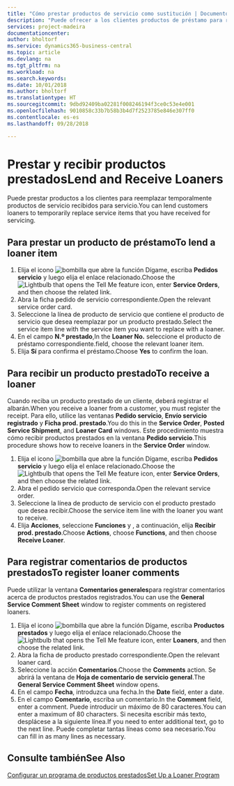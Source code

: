 ```yaml
---
title: "Cómo prestar productos de servicio como sustitución | Documentos de Microsoft"
description: "Puede ofrecer a los clientes productos de préstamo para reemplazar temporalmente productos de servicio recibidos para servicio."
services: project-madeira
documentationcenter: 
author: bholtorf
ms.service: dynamics365-business-central
ms.topic: article
ms.devlang: na
ms.tgt_pltfrm: na
ms.workload: na
ms.search.keywords: 
ms.date: 10/01/2018
ms.author: bholtorf
ms.translationtype: HT
ms.sourcegitcommit: 9dbd92409ba02281f008246194f3ce0c53e4e001
ms.openlocfilehash: 9010858c33b7b58b3b4d7f2523785e846e307ff0
ms.contentlocale: es-es
ms.lasthandoff: 09/28/2018

---
```

# <a name="lend-and-receive-loaners"></a><span data-ttu-id="921e7-103">Prestar y recibir productos prestados</span><span class="sxs-lookup"><span data-stu-id="921e7-103">Lend and Receive Loaners</span></span>
<span data-ttu-id="921e7-104">Puede prestar productos a los clientes para reemplazar temporalmente productos de servicio recibidos para servicio.</span><span class="sxs-lookup"><span data-stu-id="921e7-104">You can lend customers loaners to temporarily replace service items that you have received for servicing.</span></span>  
  
## <a name="to-lend-a-loaner-item"></a><span data-ttu-id="921e7-105">Para prestar un producto de préstamo</span><span class="sxs-lookup"><span data-stu-id="921e7-105">To lend a loaner item</span></span>    
1. <span data-ttu-id="921e7-106">Elija el icono ![bombilla que abre la función Dígame](media/ui-search/search_small.png "Dígame que desea hacer"), escriba **Pedidos servicio** y luego elija el enlace relacionado.</span><span class="sxs-lookup"><span data-stu-id="921e7-106">Choose the ![Lightbulb that opens the Tell Me feature](media/ui-search/search_small.png "Tell me what you want to do") icon, enter **Service Orders**, and then choose the related link.</span></span>  
2. <span data-ttu-id="921e7-107">Abra la ficha pedido de servicio correspondiente.</span><span class="sxs-lookup"><span data-stu-id="921e7-107">Open the relevant service order card.</span></span>  
3. <span data-ttu-id="921e7-108">Seleccione la línea de producto de servicio que contiene el producto de servicio que desea reemplazar por un producto prestado.</span><span class="sxs-lookup"><span data-stu-id="921e7-108">Select the service item line with the service item you want to replace with a loaner.</span></span>  
4. <span data-ttu-id="921e7-109">En el campo **N.º prestado**,</span><span class="sxs-lookup"><span data-stu-id="921e7-109">In the **Loaner No.**</span></span> <span data-ttu-id="921e7-110">seleccione el producto de préstamo correspondiente.</span><span class="sxs-lookup"><span data-stu-id="921e7-110">field, choose the relevant loaner item.</span></span>  
5. <span data-ttu-id="921e7-111">Elija **Sí** para confirma el préstamo.</span><span class="sxs-lookup"><span data-stu-id="921e7-111">Choose **Yes** to confirm the loan.</span></span>  

## <a name="to-receive-a-loaner"></a><span data-ttu-id="921e7-112">Para recibir un producto prestado</span><span class="sxs-lookup"><span data-stu-id="921e7-112">To receive a loaner</span></span>  
<span data-ttu-id="921e7-113">Cuando reciba un producto prestado de un cliente, deberá registrar el albarán.</span><span class="sxs-lookup"><span data-stu-id="921e7-113">When you receive a loaner from a customer, you must register the receipt.</span></span> <span data-ttu-id="921e7-114">Para ello, utilice las ventanas **Pedido servicio**, **Envío servicio registrado** y **Ficha prod. prestado**.</span><span class="sxs-lookup"><span data-stu-id="921e7-114">You do this in the **Service Order**, **Posted Service Shipment**, and **Loaner Card** windows.</span></span> <span data-ttu-id="921e7-115">Este procedimiento muestra cómo recibir productos prestados en la ventana **Pedido servicio**.</span><span class="sxs-lookup"><span data-stu-id="921e7-115">This procedure shows how to receive loaners in the **Service Order** window.</span></span>  
  
1. <span data-ttu-id="921e7-116">Elija el icono ![bombilla que abre la función Dígame](media/ui-search/search_small.png "Dígame que desea hacer"), escriba **Pedidos servicio** y luego elija el enlace relacionado.</span><span class="sxs-lookup"><span data-stu-id="921e7-116">Choose the ![Lightbulb that opens the Tell Me feature](media/ui-search/search_small.png "Tell me what you want to do") icon, enter **Service Orders**, and then choose the related link.</span></span>  
2. <span data-ttu-id="921e7-117">Abra el pedido servicio que corresponda.</span><span class="sxs-lookup"><span data-stu-id="921e7-117">Open the relevant service order.</span></span>  
3. <span data-ttu-id="921e7-118">Seleccione la línea de producto de servicio con el producto prestado que desea recibir.</span><span class="sxs-lookup"><span data-stu-id="921e7-118">Choose the service item line with the loaner you want to receive.</span></span>  
4. <span data-ttu-id="921e7-119">Elija **Acciones**, seleccione **Funciones** y , a continuación, elija **Recibir prod. prestado**.</span><span class="sxs-lookup"><span data-stu-id="921e7-119">Choose **Actions**, choose **Functions**, and then choose **Receive Loaner**.</span></span>  

## <a name="to-register-loaner-comments"></a><span data-ttu-id="921e7-120">Para registrar comentarios de productos prestados</span><span class="sxs-lookup"><span data-stu-id="921e7-120">To register loaner comments</span></span>  
<span data-ttu-id="921e7-121">Puede utilizar la ventana **Comentarios generales**para registrar comentarios acerca de productos prestados registrados.</span><span class="sxs-lookup"><span data-stu-id="921e7-121">You can use the **General Service Comment Sheet** window to register comments on registered loaners.</span></span>  
  
1. <span data-ttu-id="921e7-122">Elija el icono ![bombilla que abre la función Dígame](media/ui-search/search_small.png "Dígame que desea hacer"), escriba **Productos prestados** y luego elija el enlace relacionado.</span><span class="sxs-lookup"><span data-stu-id="921e7-122">Choose the ![Lightbulb that opens the Tell Me feature](media/ui-search/search_small.png "Tell me what you want to do") icon, enter **Loaners**, and then choose the related link.</span></span>  
2. <span data-ttu-id="921e7-123">Abra la ficha de producto prestado correspondiente.</span><span class="sxs-lookup"><span data-stu-id="921e7-123">Open the relevant loaner card.</span></span>  
3. <span data-ttu-id="921e7-124">Seleccione la acción **Comentarios**.</span><span class="sxs-lookup"><span data-stu-id="921e7-124">Choose the **Comments** action.</span></span> <span data-ttu-id="921e7-125">Se abrirá la ventana de **Hoja de comentario de servicio general**.</span><span class="sxs-lookup"><span data-stu-id="921e7-125">The **General Service Comment Sheet** window opens.</span></span>  
4. <span data-ttu-id="921e7-126">En el campo **Fecha**, introduzca una fecha.</span><span class="sxs-lookup"><span data-stu-id="921e7-126">In the **Date** field, enter a date.</span></span>  
5. <span data-ttu-id="921e7-127">En el campo **Comentario**, escriba un comentario.</span><span class="sxs-lookup"><span data-stu-id="921e7-127">In the **Comment** field, enter a comment.</span></span> <span data-ttu-id="921e7-128">Puede introducir un máximo de 80 caracteres.</span><span class="sxs-lookup"><span data-stu-id="921e7-128">You can enter a maximum of 80 characters.</span></span> <span data-ttu-id="921e7-129">Si necesita escribir más texto, desplácese a la siguiente línea.</span><span class="sxs-lookup"><span data-stu-id="921e7-129">If you need to enter additional text, go to the next line.</span></span> <span data-ttu-id="921e7-130">Puede completar tantas líneas como sea necesario.</span><span class="sxs-lookup"><span data-stu-id="921e7-130">You can fill in as many lines as necessary.</span></span>  
  
## <a name="see-also"></a><span data-ttu-id="921e7-131">Consulte también</span><span class="sxs-lookup"><span data-stu-id="921e7-131">See Also</span></span>  
[<span data-ttu-id="921e7-132">Configurar un programa de productos prestados</span><span class="sxs-lookup"><span data-stu-id="921e7-132">Set Up a Loaner Program</span></span>](service-how-setup-loaner-program.md)   

